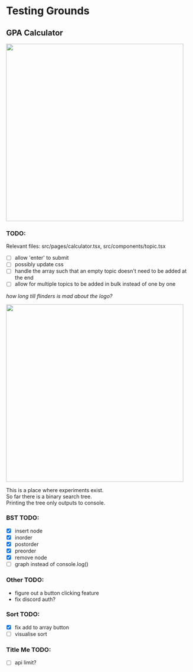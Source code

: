# Testing Grounds

## GPA Calculator

<img src=https://github.com/lefth-nd/t3-test/assets/74050386/f4c2bf79-7f6d-4102-ac5e-2531f49ec108 width="480" />

### TODO:

Relevant files: src/pages/calculator.tsx, src/components/topic.tsx

- [ ] allow 'enter' to submit
- [ ] possibly update css
- [ ] handle the array such that an empty topic doesn't need to be added at the end
- [ ] allow for multiple topics to be added in bulk instead of one by one

*how long till flinders is mad about the logo?*

<img src=https://github.com/lefth-nd/t3-test/assets/74050386/d046fdf7-9701-4760-a7b8-0683bc079714 width="480" />

This is a place where experiments exist.  
So far there is a binary search tree.  
Printing the tree only outputs to console.

### BST TODO:

- [x] insert node
- [x] inorder
- [x] postorder
- [x] preorder
- [x] remove node
- [ ] graph instead of console.log()

### Other TODO:

- figure out a button clicking feature
- fix discord auth?

### Sort TODO:

- [x] fix add to array button
- [ ] visualise sort

### Title Me TODO:

- [ ] api limit?
